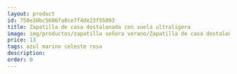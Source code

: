 ```yaml
---
layout: product
id: 758e30bc5686fa0ce7f4de23f55093
title: Zapatilla de casa destalonada con suela ultraligera 
image: img/productos/zapatilla señora verano/Zapatilla de casa destalonada con suela ultraligera =13=azul marino celeste rosa.webp
price: 13
tags: azul marino celeste rosa
description: 
order: 0
---
```

